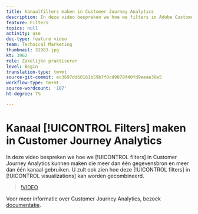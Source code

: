```yaml
---
title: Kanaalfilters maken in Customer Journey Analytics
description: In deze video bespreken we hoe we filters in Adobe Customer Journey Analytics kunnen maken die meer dan één gegevensbron en meer dan één kanaal gebruiken. U zult ook zien hoe deze filters in visualisaties kunnen worden gecombineerd.
feature: Filters
topics: null
activity: use
doc-type: feature video
team: Technical Marketing
thumbnail: 31983.jpg
kt: 3962
role: Zakelijke praktiserer
level: Begin
translation-type: tm+mt
source-git-commit: ec3697dd60161b59b7f0cd9878f40fd9eeae30e5
workflow-type: tm+mt
source-wordcount: '107'
ht-degree: 7%

---
```



# Kanaal [!UICONTROL Filters] maken in Customer Journey Analytics

In deze video bespreken we hoe we [!UICONTROL filters] in Customer Journey Analytics kunnen maken die meer dan één gegevensbron en meer dan één kanaal gebruiken. U zult ook zien hoe deze [!UICONTROL filters] in [!UICONTROL visualizations] kan worden gecombineerd.

>[!VIDEO](https://video.tv.adobe.com/v/31983/?quality=12)

Voor meer informatie over Customer Journey Analytics, bezoek [documentatie](https://docs.adobe.com/content/help/en/analytics-platform/using/cja-landing.html).
